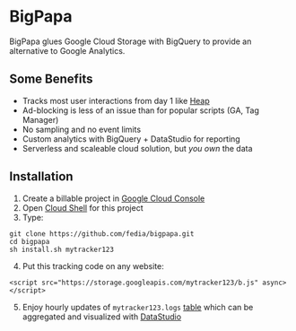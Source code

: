 # BigPapa

BigPapa glues Google Cloud Storage with BigQuery to provide an alternative to Google Analytics.

## Some Benefits
- Tracks most user interactions from day 1 like [Heap](https://heapanalytics.com)
- Ad-blocking is less of an issue than for popular scripts (GA, Tag Manager)
- No sampling and no event limits
- Custom analytics with BigQuery + DataStudio for reporting
- Serverless and scaleable cloud solution, but *you own* the data

## Installation
1. Create a billable project in [Google Cloud Console](https://console.cloud.google.com)
2. Open [Cloud Shell](https://cloud.google.com/shell/docs/quickstart) for this project
3. Type:
```
git clone https://github.com/fedia/bigpapa.git
cd bigpapa
sh install.sh mytracker123
```
4. Put this tracking code on any website:
```
<script src="https://storage.googleapis.com/mytracker123/b.js" async></script>
```
5. Enjoy hourly updates of `mytracker123.logs` [table](https://console.cloud.google.com/bigquery) which can be aggregated and visualized with [DataStudio](https://datastudio.google.com/)
